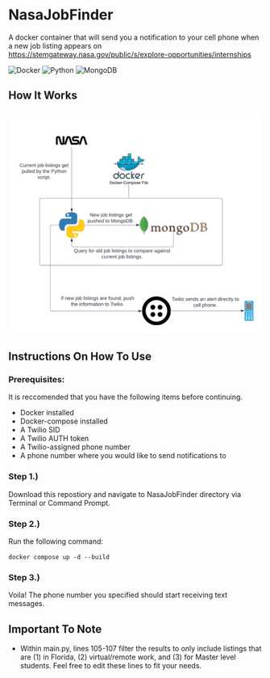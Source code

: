 # NasaJobFinder
A docker container that will send you a notification to your cell phone when a new job listing appears on https://stemgateway.nasa.gov/public/s/explore-opportunities/internships

![Docker](https://img.shields.io/badge/docker-%230db7ed.svg?style=for-the-badge&logo=docker&logoColor=white)
![Python](https://img.shields.io/badge/python-3670A0?style=for-the-badge&logo=python&logoColor=ffdd54)
![MongoDB](https://img.shields.io/badge/MongoDB-%234ea94b.svg?style=for-the-badge&logo=mongodb&logoColor=white)


## How It Works
![alt text](https://github.com/MBarc/NasaJobFinder/blob/main/WorkFlowDiagram.png?raw=true)

## Instructions On How To Use

### Prerequisites:

It is reccomended that you have the following items before continuing.

* Docker installed
* Docker-compose installed
* A Twilio SID
* A Twilio AUTH token
* A Twilio-assigned phone number
* A phone number where you would like to send notifications to

### Step 1.)
  
  Download this repostiory and navigate to NasaJobFinder directory via Terminal or Command Prompt.
  
### Step 2.)
 
  Run the following command:
  
    docker compose up -d --build
  
### Step 3.)

  Voila! The phone number you specified should start receiving text messages.


## Important To Note

* Within main.py, lines 105-107 filter the results to only include listings that are (1) in Florida, (2) virtual/remote work, and (3) for Master level students. Feel free to edit these lines to fit your needs.
